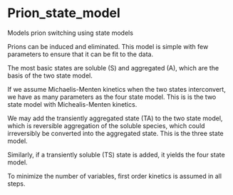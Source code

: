 # Prion_state_model
Models prion switching using state models

Prions can be induced and eliminated. This model is simple with few parameters to ensure that it can be fit to the data.

The most basic states are soluble (S) and aggregated (A), which are the basis of the two state model. 

If we assume Michaelis-Menten kinetics when the two states interconvert, we have as many parameters as the four state model. This is is the two state model with Michealis-Menten kinetics.

We may add the transiently aggregated state (TA) to the two state model, which is reversible aggregation of the soluble species, which could irreversibly be converted into the aggregated state. This is the three state model.

Similarly, if a transiently soluble (TS) state is added, it yields the four state model.

To minimize the number of variables, first order kinetics is assumed in all steps.
